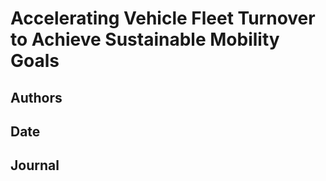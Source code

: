 # Accelerating Vehicle Fleet Turnover  to Achieve Sustainable Mobility Goals
## Authors
## Date
## Journal

